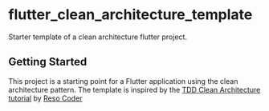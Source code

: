 # flutter_clean_architecture_template

Starter template of a clean architecture flutter project.

## Getting Started

This project is a starting point for a Flutter application using the clean architecture pattern.
The template is inspired by the [TDD Clean Architecture tutorial](https://resocoder.com/2019/08/27/flutter-tdd-clean-architecture-course-1-explanation-project-structure/) by [Reso Coder](https://github.com/ResoCoder)
